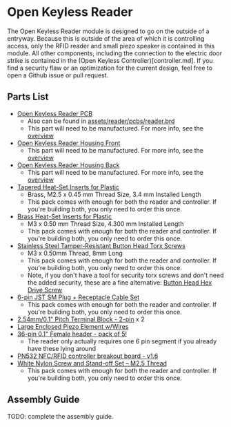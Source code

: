 # Open Keyless Reader
The Open Keyless Reader module is designed to go on the outside of a entryway. Because this is outside of the area of
which it is controlling access, only the RFID reader and small piezo speaker is contained in this module. All other
components, including the connection to the electric door strike is contained in the
(Open Keyless Controller)[controller.md]. If you find a security flaw or an optimization for the current design, feel
free to open a Github issue or pull request.

## Parts List
* [Open Keyless Reader PCB](https://oshpark.com/shared_projects/OfkQ6V1b)
    * Also can be found in [assets/reader/pcbs/reader.brd](../assets/reader/pcbs/reader.brd)
    * This part will need to be manufactured. For more info, see the [overview](overview.md)
* [Open Keyless Reader Housing Front](../assets/reader/housing/front/reader-housing-front.stl)
    * This part will need to be manufactured. For more info, see the [overview](overview.md)
* [Open Keyless Reader Housing Back](../assets/reader/housing/back/reader-housing-back.stl)
    * This part will need to be manufactured. For more info, see the [overview](overview.md)
* [Tapered Heat-Set Inserts for Plastic](https://www.mcmaster.com/94180a321)
    * Brass, M2.5 x 0.45 mm Thread Size, 3.4 mm Installed Length
    * This pack comes with enough for both the reader and controller. If you're building both, you only need to order
      this once.
* [Brass Heat-Set Inserts for Plastic](https://www.mcmaster.com/94459a130)
    * M3 x 0.50 mm Thread Size, 4.300 mm Installed Length
    * This pack comes with enough for both the reader and controller. If you're building both, you only need to order
      this once.
* [Stainless Steel Tamper-Resistant Button Head Torx Screws](https://www.mcmaster.com/91900a847)
    * M3 x 0.50mm Thread, 8mm Long
    * This pack comes with enough for both the reader and controller. If you're building both, you only need to order
      this once.
    * Note, if you don't have a tool for security torx screws and don't need the added security, these are a fine
      alternative: [Button Head Hex Drive Screw](https://www.mcmaster.com/92095a181)
* [6-pin JST SM Plug + Receptacle Cable Set](https://www.adafruit.com/product/1665)
    * This pack comes with enough for both the reader and controller. If you're building both, you only need to order
      this once.
* [2.54mm/0.1" Pitch Terminal Block - 2-pin](https://www.adafruit.com/product/2138) x 2
* [Large Enclosed Piezo Element w/Wires](https://www.adafruit.com/product/1739)
* [36-pin 0.1" Female header - pack of 5!](https://www.adafruit.com/product/598)
    * The reader only actually requires one 6 pin segment if you already have these lying around
* [PN532 NFC/RFID controller breakout board - v1.6](https://www.adafruit.com/product/364)
* [White Nylon Screw and Stand-off Set – M2.5 Thread](https://www.adafruit.com/product/3658)
    * This pack comes with enough for both the reader and controller. If you're building both, you only need to order
      this once.

## Assembly Guide
TODO: complete the assembly guide.
